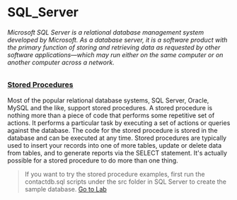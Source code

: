 # SQL_Server

###### Microsoft SQL Server is a relational database management system developed by Microsoft. As a database server, it is a software product with the primary function of storing and retrieving data as requested by other software applications—which may run either on the same computer or on another computer across a network.

### [Stored Procedures](https://github.com/Burakkylmz/SQL_Server/tree/master/Stored_Procedures)

Most of the popular relational database systems, SQL Server, Oracle, MySQL and the like, support stored procedures. A stored procedure is nothing more than a piece of code that performs some repetitive set of actions. It performs a particular task by executing a set of actions or queries against the database. The code for the stored procedure is stored in the database and can be executed at any time. Stored procedures are typically used to insert your records into one of more tables, update or delete data from tables, and to generate reports via the SELECT statement. It's actually possible for a stored procedure to do more than one thing. 

> If you want to try the stored procedure examples, first run the contactdb.sql scripts under the src folder in SQL Server to create the sample database. 
[Go to Lab](https://github.com/Burakkylmz/SQL_Server/tree/master/Stored_Procedures) <br>
